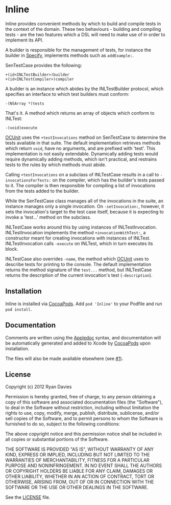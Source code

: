 Inline
======

Inline provides convenient methods by which to build and compile tests in the context of the domain. These two behaviours - building and compiling tests - are the two features which a DSL will need to make use of in order to implement its API.

A builder is responsible for the management of tests, for instance the builder in [Specify](http://github.com/rdavies/Specify), implements methods such as `addExample:`.

SenTestCase provides the following:

    +(id<INLTestBuilder>)builder
    +(id<INLTestCompiler>)compiler
    
A builder is an instance which abides by the INLTestBuilder protocol, which specifies an interface to which test builders must conform:

    -(NSArray *)tests
    
That's it. A method which returns an array of objects which conform to INLTest:

    -(void)execute

[OCUnit](http://www.sente.ch/software/ocunit/) uses the `+testInvocations` method on SenTestCase to determine the tests available in that suite. The default implementation retrieves methods which return `void`, have no arguments, and are prefixed with 'test'. This implementation is not easily extendable. Dynamically adding tests would require dynamically adding methods, which isn't practical, and restrains tests to the rules by which methods must abide.

Calling `+testInvocations` on a subclass of INLTestCase results in a call to `-invocationsForTests:` on the compiler, which has the builder's tests passed to it. The compiler is then responsible for compiling a list of invocations from the tests added to the builder.

While the SenTestCase class manages all of the invocations in the suite, an instance manages only a single invocation. On `-setInvocation:`, however, it sets the invocation's target to the test case itself, because it is expecting to invoke a 'test...' method on the subclass.

INLTestCase works around this by using instances of INLTestInvocation. INLTestInvocation implements the method `+invocationWithTest:`, a constructor meant for creating invocations with instances of INLTest. INLTestInvocation calls `-execute` on INLTest, which in turn executes its block.

INLTestCase also overrides `-name`, the method which [OCUnit](http://www.sente.ch/software/ocunit/) uses to describe tests for printing to the console. The default implementation returns the method signature of the `test...` method, but INLTestCase returns the description of the current invocation's test (`-description`).

Installation
------------

Inline is installed via [CocoaPods](https://github.com/CocoaPods/CocoaPods). Add `pod 'Inline'` to your Podfile and run `pod install`.

Documentation
-------------

Comments are written using the [Appledoc](http://gentlebytes.com/appledoc/) syntax, and documentation will be automatically generated and added to Xcode by [CocoaPods](https://github.com/CocoaPods/CocoaPods) upon installation.

The files will also be made available elsewhere (see [#1](Inline/issues/1)).

License
-------

Copyright (c) 2012 Ryan Davies

Permission is hereby granted, free of charge, to any person obtaining a copy
of this software and associated documentation files (the "Software"), to deal
in the Software without restriction, including without limitation the rights
to use, copy, modify, merge, publish, distribute, sublicense, and/or sell
copies of the Software, and to permit persons to whom the Software is
furnished to do so, subject to the following conditions:

The above copyright notice and this permission notice shall be included in
all copies or substantial portions of the Software.

THE SOFTWARE IS PROVIDED "AS IS", WITHOUT WARRANTY OF ANY KIND, EXPRESS OR
IMPLIED, INCLUDING BUT NOT LIMITED TO THE WARRANTIES OF MERCHANTABILITY,
FITNESS FOR A PARTICULAR PURPOSE AND NONINFRINGEMENT. IN NO EVENT SHALL THE
AUTHORS OR COPYRIGHT HOLDERS BE LIABLE FOR ANY CLAIM, DAMAGES OR OTHER
LIABILITY, WHETHER IN AN ACTION OF CONTRACT, TORT OR OTHERWISE, ARISING FROM,
OUT OF OR IN CONNECTION WITH THE SOFTWARE OR THE USE OR OTHER DEALINGS IN
THE SOFTWARE.

See the [LICENSE](Inline/blob/master/LICENSE) file.

